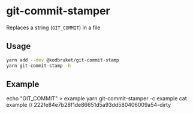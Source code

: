 # git-commit-stamper

Replaces a string (`GIT_COMMIT`) in a file

## Usage
```sh
yarn add --dev @kodbruket/git-commit-stamp
yarn git-commit-stamp -h
```

## Example

echo "GIT_COMMIT" > example
yarn git-commit-stamper -c example
cat example // 222fe84e7b28f1de86651d5a93dd580406009a54-dirty